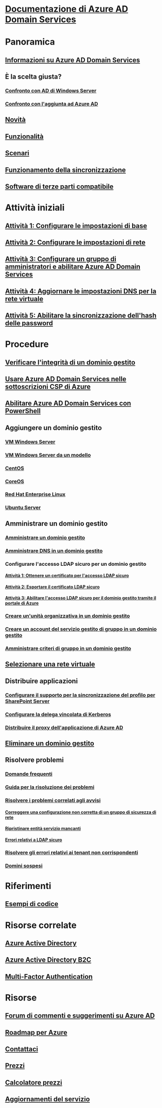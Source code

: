 # [Documentazione di Azure AD Domain Services](index.yml)

# Panoramica
## [Informazioni su Azure AD Domain Services](active-directory-ds-overview.md)
## È la scelta giusta?
### [Confronto con AD di Windows Server](active-directory-ds-comparison.md)
### [Confronto con l'aggiunta ad Azure AD](active-directory-ds-compare-with-azure-ad-join.md)
## [Novità](https://azure.microsoft.com/updates/?product=active-directory-ds)
## [Funzionalità](active-directory-ds-features.md)
## [Scenari](active-directory-ds-scenarios.md)
## [Funzionamento della sincronizzazione](active-directory-ds-synchronization.md)
## [Software di terze parti compatibile](active-directory-ds-compatible-software.md)

# Attività iniziali
## [Attività 1: Configurare le impostazioni di base](active-directory-ds-getting-started.md)
## [Attività 2: Configurare le impostazioni di rete](active-directory-ds-getting-started-network.md)
## [Attività 3: Configurare un gruppo di amministratori e abilitare Azure AD Domain Services](active-directory-ds-getting-started-admingroup.md)
## [Attività 4: Aggiornare le impostazioni DNS per la rete virtuale](active-directory-ds-getting-started-dns.md)
## [Attività 5: Abilitare la sincronizzazione dell'hash delle password](active-directory-ds-getting-started-password-sync.md)

# Procedure
## [Verificare l'integrità di un dominio gestito](active-directory-ds-check-health.md)
## [Usare Azure AD Domain Services nelle sottoscrizioni CSP di Azure](active-directory-ds-csp.md)
## [Abilitare Azure AD Domain Services con PowerShell](active-directory-ds-enable-using-powershell.md)
## Aggiungere un dominio gestito
### [VM Windows Server](active-directory-ds-admin-guide-join-windows-vm-portal.md)
### [VM Windows Server da un modello](active-directory-ds-join-windows-vm-template.md)
### [CentOS](active-directory-ds-join-centos-linux-vm.md)
### [CoreOS](active-directory-ds-join-coreos-linux-vm.md)
### [Red Hat Enterprise Linux](active-directory-ds-join-rhel-linux-vm.md)
### [Ubuntu Server](active-directory-ds-join-ubuntu-linux-vm.md)
## Amministrare un dominio gestito
### [Amministrare un dominio gestito](active-directory-ds-admin-guide-administer-domain.md)
### [Amministrare DNS in un dominio gestito](active-directory-ds-admin-guide-administer-dns.md)
### Configurare l'accesso LDAP sicuro per un dominio gestito
#### [Attività 1: Ottenere un certificato per l'accesso LDAP sicuro](active-directory-ds-admin-guide-configure-secure-ldap.md)
#### [Attività 2: Esportare il certificato LDAP sicuro](active-directory-ds-admin-guide-configure-secure-ldap-export-pfx.md)
#### [Attività 3: Abilitare l'accesso LDAP sicuro per il dominio gestito tramite il portale di Azure](active-directory-ds-admin-guide-configure-secure-ldap-enable-ldaps.md)

### [Creare un'unità organizzativa in un dominio gestito](active-directory-ds-admin-guide-create-ou.md)
### [Creare un account del servizio gestito di gruppo in un dominio gestito](active-directory-ds-create-gmsa.md)
### [Amministrare criteri di gruppo in un dominio gestito](active-directory-ds-admin-guide-administer-group-policy.md)
## [Selezionare una rete virtuale](active-directory-ds-networking.md)
## Distribuire applicazioni
### [Configurare il supporto per la sincronizzazione del profilo per SharePoint Server](active-directory-ds-enable-sharepoint-profile-sync.md)
### [Configurare la delega vincolata di Kerberos](active-directory-ds-enable-kcd.md)
### [Distribuire il proxy dell'applicazione di Azure AD](active-directory-ds-deploy-azure-app-proxy.md)
## [Eliminare un dominio gestito](active-directory-ds-disable-aadds.md)
## Risolvere problemi
### [Domande frequenti](active-directory-ds-faqs.md)
### [Guida per la risoluzione dei problemi](active-directory-ds-troubleshooting.md)
### [Risolvere i problemi correlati agli avvisi](active-directory-ds-troubleshoot-alerts.md)
#### [Correggere una configurazione non corretta di un gruppo di sicurezza di rete](active-directory-ds-troubleshoot-nsg.md)
#### [Ripristinare entità servizio mancanti](active-directory-ds-troubleshoot-service-principals.md)
#### [Errori relativi a LDAP sicuro](active-directory-ds-troubleshoot-ldaps.md)
### [Risolvere gli errori relativi ai tenant non corrispondenti](active-directory-ds-mismatched-tenant-error.md)
### [Domini sospesi](active-directory-ds-suspension.md)


# Riferimenti
## [Esempi di codice](https://azure.microsoft.com/resources/samples/?service=active-directory)

# Risorse correlate
## [Azure Active Directory](../active-directory/fundamentals/active-directory-whatis.md)
## [Azure Active Directory B2C](../active-directory-b2c/active-directory-b2c-overview.md)
## [Multi-Factor Authentication](../active-directory/authentication/multi-factor-authentication.md)

# Risorse
## [Forum di commenti e suggerimenti su Azure AD](https://feedback.azure.com/forums/169401-azure-active-directory)
## [Roadmap per Azure](https://azure.microsoft.com/roadmap/?category=security-identity)
## [Contattaci](active-directory-ds-contact-us.md)
## [Prezzi](https://azure.microsoft.com/pricing/details/active-directory-ds/)
## [Calcolatore prezzi](https://azure.microsoft.com/pricing/calculator/)
## [Aggiornamenti del servizio](https://azure.microsoft.com/updates/?product=active-directory-ds)

